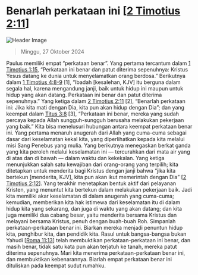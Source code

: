 
# Benarlah perkataan ini [[2 Timotius 2:11](http://alkitab.sabda.org/?2%20Timotius%202:11)]

![Header Image](https://alkitab.app/slice/sunrise.jpg)

> Minggu, 27 Oktober 2024

Paulus memiliki empat “perkataan benar”. Yang pertama tercantum dalam [1 Timotius 1:15](http://alkitab.sabda.org/?1%20Timotius%201:15), “Perkataan ini benar dan patut diterima sepenuhnya: Kristus Yesus datang ke dunia untuk menyelamatkan orang berdosa.” Berikutnya dalam [1 Timotius 4:8-9](http://alkitab.sabda.org/?1%20Timotius%204:8-9) [1], “Ibadah [kesalehan, KJV] itu berguna dalam segala hal, karena mengandung janji, baik untuk hidup ini maupun untuk hidup yang akan datang. Perkataan ini benar dan patut diterima sepenuhnya.” Yang ketiga dalam [2 Timotius 2:11](http://alkitab.sabda.org/?2%20Timotius%202:11) [2], “Benarlah perkataan ini: Jika kita mati dengan Dia, kita pun akan hidup dengan Dia”; dan yang keempat dalam [Titus 3:8](http://alkitab.sabda.org/?Titus%203:8) [3], “Perkataan ini benar, mereka yang sudah percaya kepada Allah sungguh-sungguh berusaha melakukan pekerjaan yang baik.” Kita bisa menelusuri hubungan antara keempat perkataan benar ini. Yang pertama menaruh anugerah dari Allah yang cuma-cuma sebagai dasar dari keselamatan kekal kita, yang diperlihatkan kepada kita melalui misi Sang Penebus yang mulia. Yang berikutnya menegaskan berkat ganda yang kita peroleh melalui keselamatan ini — tercurahkan dari mata air yang di atas dan di bawah — dalam waktu dan kekekalan. Yang ketiga menunjukkan salah satu kewajiban dari orang-orang yang terpilih; kita ditetapkan untuk menderita bagi Kristus dengan janji bahwa “jika kita bertekun [menderita, KJV], kita pun akan ikut memerintah dengan Dia” [[2 Timotius 2:12](http://alkitab.sabda.org/?2%20Timotius%202:12)]. Yang terakhir menetapkan bentuk aktif dari pelayanan Kristen, yang menuntut kita bertekun dalam melakukan pekerjaan baik. Jadi kita memiliki akar keselamatan di dalam anugerah yang cuma-cuma; kemudian, memberikan kita hak istimewa dari keselamatan itu di dalam hidup kita yang sekarang, dan juga di waktu yang akan datang; dan kita juga memiliki dua cabang besar, yaitu menderita bersama Kristus dan melayani bersama Kristus, penuh dengan buah-buah Roh. Simpanlah perkataan-perkataan benar ini. Biarkan mereka menjadi penuntun hidup kita, penghibur kita, dan pendidik kita. Rasul untuk bangsa-bangsa bukan Yahudi [[Roma 11:13](http://alkitab.sabda.org/?Roma%2011:13)] telah membuktikan perkataan-perkataan ini benar, dan masih benar, tidak satu kata pun akan terjatuh ke tanah, mereka patut diterima sepenuhnya. Mari kita menerima perkataan-perkataan benar ini, dan membuktikan kebenarannya. Biarlah empat perkataan benar ini dituliskan pada keempat sudut rumahku.
    